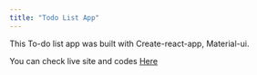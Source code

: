 ```yaml
---
title: "Todo List App"
---
```


This To-do list app was built with Create-react-app, Material-ui.

You can check live site and codes <a href="https://github.com/iankim2280/todolist">Here</a>
